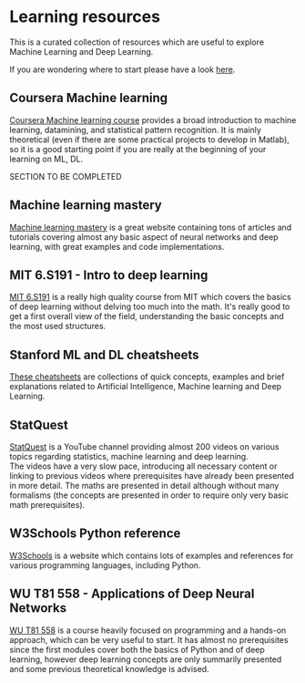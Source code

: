 # Learning resources

This is a curated collection of resources which are useful to explore Machine Learning and Deep Learning.

If you are wondering where to start please have a look [here](../where-to-start.md).

## Coursera Machine learning

[Coursera Machine learning course](Coursera%20Machine%20learning.md) provides a broad introduction to machine learning, datamining, and statistical pattern recognition. It is mainly theoretical (even if there are some practical projects to develop in Matlab), so it is a good starting point if you are really at the beginning of your learning on ML, DL.

SECTION TO BE COMPLETED

## Machine learning mastery

[Machine learning mastery](Machine%20learning%20mastery.md) is a great website containing tons of articles and tutorials covering almost any basic aspect of neural networks and deep learning, with great examples and code implementations.

## MIT 6.S191 - Intro to deep learning

[MIT 6.S191](MIT%206.S191%20-%20Intro%20to%20deep%20learning.md) is a really high quality course from MIT which covers the basics of deep learning without delving too much into the math. It's really good to get a first overall view of the field, understanding the basic concepts and the most used structures.

## Stanford ML and DL cheatsheets

[These cheatsheets](Stanford%20ML%20and%20DL%20cheatsheets.md) are collections of quick concepts, examples and brief explanations related to Artificial Intelligence, Machine learning and Deep Learning.

## StatQuest

[StatQuest](StatQuest.md) is a YouTube channel providing almost 200 videos on various topics regarding statistics, machine learning and deep learning.  
The videos have a very slow pace, introducing all necessary content or linking to previous videos where prerequisites have already been presented in more detail. The maths are presented in detail although without many formalisms (the concepts are presented in order to require only very basic math prerequisites).

## W3Schools Python reference

[W3Schools](W3Schools%20Python%20reference.md) is a website which contains lots of examples and references for various programming languages, including Python.

## WU T81 558 - Applications of Deep Neural Networks

[WU T81 558](WU%20T81%20558%20-%20Applications%20of%20Deep%20Neural%20Networks.md) is a course heavily focused on programming and a hands-on approach, which can be very useful to start. It has almost no prerequisites since the first modules cover both the basics of Python and of deep learning, however deep learning concepts are only summarily presented and some previous theoretical knowledge is advised.

